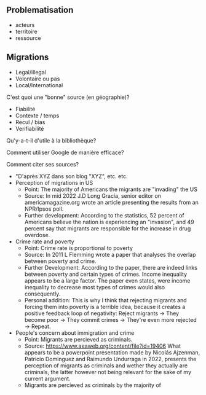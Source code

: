 ## Problematisation

- acteurs
- territoire
- ressource

## Migrations

- Legal/illegal
- Volontaire ou pas
- Local/International

C'est quoi une "bonne" source (en géographie)? 
- Fiabilité
- Contexte / temps
- Recul / bias
- Verifiabilité

Qu'y-a-t-il d'utile à la bibliothèque? 

Comment utiliser Google de manière efficace? 

Comment citer ses sources?
- "D'après XYZ dans son blog "XYZ", etc. etc.
- Perception of migrations in US
  - Point: The majority of Americans the migrants are "invading" the US
  - Source: In mid 2022 J.D Long Gracía, senior editor on americamagazine.org wrote an article presenting the results from an NPR/Ipsos poll.
  - Further development: According to the statistics, 52 percent of Americans believe the nation is experiencing an "invasion", and 49 percent say that migrants are responsible for the increase in drug overdose.
- Crime rate and poverty
  - Point: Crime rate is proportional to poverty
  - Source: In 2011 L Flemming wrote a paper that analyses the overlap between poverty and crime.
  - Further Development: According to the paper, there are indeed links between poverty and certain types of crimes. Income inequality appears to be a large factor. The paper even states, were income inequality to decrease most types of crimes would also consequently.
  - Personal addition: This is why I think that rejecting migrants and forcing them into poverty is a terrible idea, because it creates a positive feedback loop of negativity: Reject migrants -> They become poor -> They commit crimes -> They're even more rejected -> Repeat.
- People's concern about immigration and crime
  - Point: Migrants are percieved as criminals.
  - Source: https://www.aeaweb.org/content/file?id=19406  What appears to be a powerpoint presentation made by Nicolás Ajzenman, Patricio Dominguez and Raimundo Undurraga in 2022, presents the perception of migrants as criminals and wether they actually are criminals, the latter however not being relevant for the sake of my current argument.
  - Migrants are percieved as criminals by the majority of 